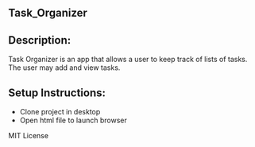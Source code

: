 ## Task_Organizer

## Description:
Task Organizer is an app that allows a user to keep track of lists of tasks. 
The user may add and view tasks. 

## Setup Instructions:

- Clone project in desktop
- Open html file to launch browser

MIT License
